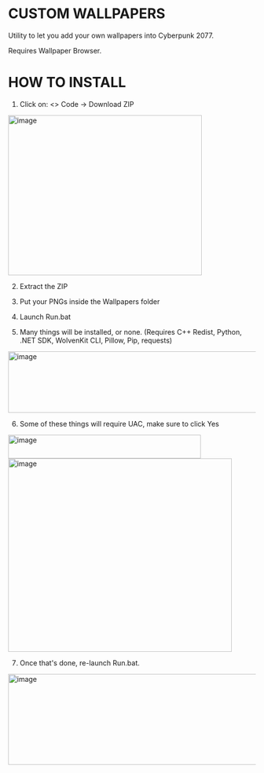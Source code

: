 # CUSTOM WALLPAPERS

Utility to let you add your own wallpapers into Cyberpunk 2077.

Requires Wallpaper Browser.

# HOW TO INSTALL

1. Click on: <> Code -> Download ZIP

<img width="394" height="326" alt="image" src="https://github.com/user-attachments/assets/8eb5aa7e-643c-433e-994d-8d930f2605ac" />

2. Extract the ZIP

3. Put your PNGs inside the Wallpapers folder

4. Launch Run.bat

5. Many things will be installed, or none. (Requires C++ Redist, Python, .NET SDK, WolvenKit CLI, Pillow, Pip, requests)

<img width="730" height="125" alt="image" src="https://github.com/user-attachments/assets/0f4beb9a-6bd6-40f3-be91-02ce38d97c5c" />

6. Some of these things will require UAC, make sure to click Yes

<img width="392" height="48" alt="image" src="https://github.com/user-attachments/assets/73816c20-d72f-46ec-9be9-590a6c65dc4d" />

<img width="455" height="394" alt="image" src="https://github.com/user-attachments/assets/5968df0a-97f5-425c-a7aa-f9ff33f856b3" />

7. Once that's done, re-launch Run.bat.

<img width="721" height="185" alt="image" src="https://github.com/user-attachments/assets/a340605d-0de1-429d-b3b7-b1a2d93a955c" />


